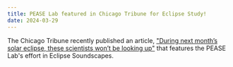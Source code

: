 ```yaml
---
title: PEASE Lab featured in Chicago Tribune for Eclipse Study!
date: 2024-03-29
---
```


The Chicago Tribune recently published an article, ["During next month’s solar eclipse, these scientists won’t be looking up"](https://www.chicagotribune.com/2024/03/29/eclipse-acoustic-ecology/) that features the PEASE Lab's effort in Eclipse Soundscapes. 


